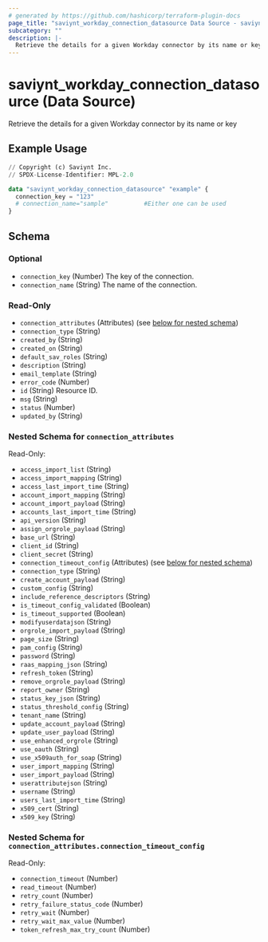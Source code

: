 ```yaml
---
# generated by https://github.com/hashicorp/terraform-plugin-docs
page_title: "saviynt_workday_connection_datasource Data Source - saviynt"
subcategory: ""
description: |-
  Retrieve the details for a given Workday connector by its name or key
---
```


# saviynt_workday_connection_datasource (Data Source)

Retrieve the details for a given Workday connector by its name or key

## Example Usage

```terraform
// Copyright (c) Saviynt Inc.
// SPDX-License-Identifier: MPL-2.0

data "saviynt_workday_connection_datasource" "example" {
  connection_key = "123"
  # connection_name="sample"          #Either one can be used
}
```

<!-- schema generated by tfplugindocs -->
## Schema

### Optional

- `connection_key` (Number) The key of the connection.
- `connection_name` (String) The name of the connection.

### Read-Only

- `connection_attributes` (Attributes) (see [below for nested schema](#nestedatt--connection_attributes))
- `connection_type` (String)
- `created_by` (String)
- `created_on` (String)
- `default_sav_roles` (String)
- `description` (String)
- `email_template` (String)
- `error_code` (Number)
- `id` (String) Resource ID.
- `msg` (String)
- `status` (Number)
- `updated_by` (String)

<a id="nestedatt--connection_attributes"></a>
### Nested Schema for `connection_attributes`

Read-Only:

- `access_import_list` (String)
- `access_import_mapping` (String)
- `access_last_import_time` (String)
- `account_import_mapping` (String)
- `account_import_payload` (String)
- `accounts_last_import_time` (String)
- `api_version` (String)
- `assign_orgrole_payload` (String)
- `base_url` (String)
- `client_id` (String)
- `client_secret` (String)
- `connection_timeout_config` (Attributes) (see [below for nested schema](#nestedatt--connection_attributes--connection_timeout_config))
- `connection_type` (String)
- `create_account_payload` (String)
- `custom_config` (String)
- `include_reference_descriptors` (String)
- `is_timeout_config_validated` (Boolean)
- `is_timeout_supported` (Boolean)
- `modifyuserdatajson` (String)
- `orgrole_import_payload` (String)
- `page_size` (String)
- `pam_config` (String)
- `password` (String)
- `raas_mapping_json` (String)
- `refresh_token` (String)
- `remove_orgrole_payload` (String)
- `report_owner` (String)
- `status_key_json` (String)
- `status_threshold_config` (String)
- `tenant_name` (String)
- `update_account_payload` (String)
- `update_user_payload` (String)
- `use_enhanced_orgrole` (String)
- `use_oauth` (String)
- `use_x509auth_for_soap` (String)
- `user_import_mapping` (String)
- `user_import_payload` (String)
- `userattributejson` (String)
- `username` (String)
- `users_last_import_time` (String)
- `x509_cert` (String)
- `x509_key` (String)

<a id="nestedatt--connection_attributes--connection_timeout_config"></a>
### Nested Schema for `connection_attributes.connection_timeout_config`

Read-Only:

- `connection_timeout` (Number)
- `read_timeout` (Number)
- `retry_count` (Number)
- `retry_failure_status_code` (Number)
- `retry_wait` (Number)
- `retry_wait_max_value` (Number)
- `token_refresh_max_try_count` (Number)
